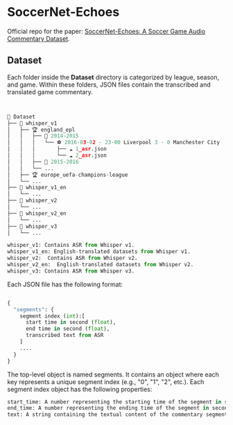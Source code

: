 # SoccerNet-Echoes
Official repo for the paper: [SoccerNet-Echoes: A Soccer Game Audio Commentary Dataset](https://arxiv.org/abs/2405.07354).

## Dataset 
Each folder inside the **Dataset** directory is categorized by league, season, and game. Within these folders, JSON files contain the transcribed and translated game commentary.

```python


📂 Dataset
├── 📁 whisper_v1
│   ├── 🏆 england_epl
│   │   ├── 📅 2014-2015
│   │   │   └── ⚽ 2016-03-02 - 23-00 Liverpool 3 - 0 Manchester City
│   │   │       ├── ☁️ 1_asr.json
│   │   │       └── ☁️ 2_asr.json
│   │   ├── 📅 2015-2016
│   │   └── ...
│   ├── 🏆 europe_uefa-champions-league
│   └── ...
├── 📁 whisper_v1_en
│   └── ...
├── 📁 whisper_v2
│   └── ...
├── 📁 whisper_v2_en
│   └── ...
├── 📁 whisper_v3
│   └── ...

whisper_v1: Contains ASR from Whisper v1.
whisper_v1_en: English-translated datasets from Whisper v1.
whisper_v2:  Contains ASR from Whisper v2.
whisper_v2_en:  English-translated datasets from Whisper v2.
whisper_v3: Contains ASR from Whisper v3.
```

Each JSON file has the following format:
```python

{
  "segments": {
    segment index (int):[
      start time in second (float),
      end time in second (float),
      transcribed text from ASR
    ]
    ....
  }
}
```
The top-level object is named segments.
It contains an object where each key represents a unique segment index (e.g., "0", "1", "2", etc.).
Each segment index object has the following properties:
```python
start_time: A number representing the starting time of the segment in seconds.
end_time: A number representing the ending time of the segment in seconds.
text: A string containing the textual content of the commentary segment.
```

